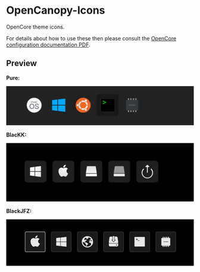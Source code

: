 # OpenCanopy-Icons
OpenCore theme icons.

For details about how to use these then please consult the [OpenCore configuration documentation PDF](https://github.com/acidanthera/OpenCorePkg/blob/master/Docs/Configuration.pdf).

## Preview
**Pure:**

<p style="text-align: center">
    <img src="./Pure_prev.png">
</p>


**BlacKK:**

<p style="text-align: center">
    <img src="./BlacKK_prev.png">
</p>


**BlackJFZ:**

<p style="text-align: center">
    <img src="./BlackJFZ_prev.png">
</p>


